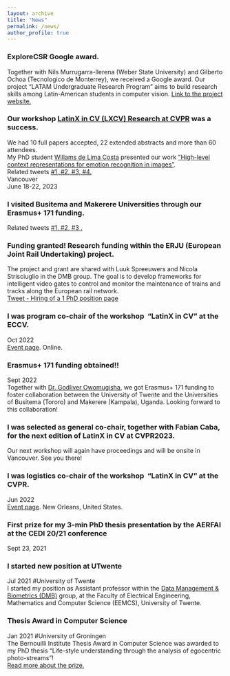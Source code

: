 ```yaml
---
layout: archive
title: "News"
permalink: /news/
author_profile: true
---
```


### ExploreCSR Google award.
Together with Nils Murrugarra-llerena (Weber State University) and Gilberto Ochoa (Tecnologico de Monterrey), we received a Google award. Our project “LATAM Undergraduate Research Program” aims to build research skills among Latin-American students in computer vision. <a href="[https://wlcosta.github.io/](https://estefaniatalavera.github.io/lxcv.explorecsr.github.io)">Link to the project website.</a>

### Our workshop <a href="https://www.latinxinai.org/cvpr-2023">LatinX in CV (LXCV) Research at CVPR</a> was a success. <br> 
We had 10 full papers accepted, 22 extended abstracts and more than 60 attendees. <br> 
My PhD student  <a href="https://wlcosta.github.io/">Willams de Lima Costa</a> presented our work <a href="https://openaccess.thecvf.com/content/CVPR2023W/LatinX/papers/de_Lima_Costa_High-Level_Context_Representation_for_Emotion_Recognition_in_Images_CVPRW_2023_paper.pdf">"High-level context representations for emotion recognition in images”</a>. <br> 
Related tweets <a href="https://twitter.com/eTalaveraM/status/1670170474356129794?s=20"> \#1, </a>
<a href="https://twitter.com/eTalaveraM/status/1670656921878282240?s=20"> \#2, </a>
<a href="https://twitter.com/Beto_OchoaRuiz/status/1670595499643252736?s=20"> \#3, </a>
<a href="https://twitter.com/_LXAI/status/1670536537761562624?s=20"> \#4. </a> <br> 
Vancouver <br> 
June 18-22, 2023 <br> 

### I visited Busitema and Makerere Universities through our Erasmus+ 171 funding. 
Related tweets <a href="https://twitter.com/BUAIIR/status/1638525687752536064?s=20"> \#1, </a>
<a href="https://twitter.com/eTalaveraM/status/1640678442768162816?s=20"> \#2, </a>
<a href="https://twitter.com/eTalaveraM/status/1640677780563042304?s=20"> \#3 . </a>

### Funding granted! Research funding within the ERJU (European Joint Rail Undertaking) project.
The project and grant are shared with Luuk Spreeuwers and Nicola Strisciuglio in the DMB group. The goal is to develop frameworks for intelligent video gates to control and monitor the maintenance of trains and tracks along the European rail network.<br> 
<a href="https://twitter.com/NicStrisc/status/1643622698050805760?s=20">Tweet - Hiring of a 1 PhD position page</a>

### I was program co-chair of the workshop  “LatinX in CV” at the ECCV. 
Oct 2022<br>
<a href="https://www.latinxinai.org/eccv-2022">Event page</a>. Online.

### Erasmus+ 171 funding obtained!!
Sept 2022<br>
Together with  <a href="https://twitter.com/GodliverO">Dr. Godliver Owomugisha</a>, we got Erasmus+ 171 funding to foster collaboration between the University of Twente and the Universities of Busitema (Tororo) and Makerere (Kampala), Uganda. Looking forward to this collaboration!

###  I was selected as general co-chair, together with Fabian Caba, for the next edition of LatinX in CV at CVPR2023. 
Our next workshop will again have proceedings and will be onsite in Vancouver. See you there!

### I was logistics co-chair of the workshop  “LatinX in CV” at the CVPR. 
Jun 2022<br>
<a href="https://www.latinxinai.org/cvpr-2022-about">Event page</a>. New Orleans, United States. 

### First prize for my 3-min PhD thesis presentation by the AERFAI at the CEDI 20/21 conference 
Sept 23, 2021 <br>

### I started new position at UTwente
Jul 2021 #University of Twente <br>
I started my position as Assistant professor within the <a href="https://www.utwente.nl/en/eemcs/dmb/">Data Management & Biometrics (DMB)</a> group, at the Faculty of Electrical Engineering, Mathematics and Computer Science (EEMCS), University of Twente. 

### Thesis Award in Computer Science
Jan 2021 #University of Groningen <br>
The Bernouilli Institute Thesis Award in Computer Science was awarded to my PhD thesis “Life-style understanding through the analysis of egocentric photo-streams”! <br>
<a href="https://www.rug.nl/research/bernoulli/news/2021/bernoulli-best-phd-thesis-awards-2020?lang=en">Read more about the prize.</a>
